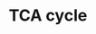 ---
annotations:
- id: PW:0000002
  parent: classic metabolic pathway
  type: Pathway Ontology
  value: classic metabolic pathway
- id: PW:0000026
  parent: classic metabolic pathway
  type: Pathway Ontology
  value: citric acid cycle pathway
authors:
- Andra
- MaintBot
- Anwesha
- MirellaKalafati
- Egonw
citedin: ''
communities: []
description: ''
last-edited: 2025-03-19
ndex: null
organisms:
- Mycobacterium tuberculosis
redirect_from:
- /index.php/Pathway:WP2563
- /instance/WP2563
- /instance/WP2563_r138126
revision: r138126
schema-jsonld:
- '@context': https://schema.org/
  '@id': https://wikipathways.github.io/pathways/WP2563.html
  '@type': Dataset
  creator:
    '@type': Organization
    name: WikiPathways
  description: ''
  keywords:
  - GDH
  - GarA
  - Glutamate
  - Glutamine
  - Glyoxylate
  - Isocitrate
  - KDH
  - 'Succinate '
  - Succinyl-CoA
  - gltB
  - α-Ketoglutarate
  license: CC0
  name: TCA cycle
seo: CreativeWork
title: TCA cycle
wpid: WP2563
---